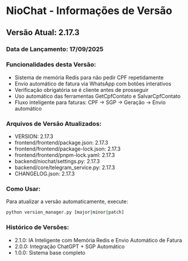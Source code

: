 # NioChat - Informações de Versão

## Versão Atual: 2.17.3

### Data de Lançamento: 17/09/2025

### Funcionalidades desta Versão:
- Sistema de memória Redis para não pedir CPF repetidamente
- Envio automático de fatura via WhatsApp com botões interativos
- Verificação obrigatória se é cliente antes de prosseguir
- Uso automático das ferramentas GetCpfContato e SalvarCpfContato
- Fluxo inteligente para faturas: CPF → SGP → Geração → Envio automático

### Arquivos de Versão Atualizados:
- VERSION: 2.17.3
- frontend/frontend/package.json: 2.17.3
- frontend/frontend/package-lock.json: 2.17.3
- frontend/frontend/pnpm-lock.yaml: 2.17.3
- backend/niochat/settings.py: 2.17.3
- backend/core/telegram_service.py: 2.17.3
- CHANGELOG.json: 2.17.3

### Como Usar:
Para atualizar a versão automaticamente, execute:
```bash
python version_manager.py [major|minor|patch]
```

### Histórico de Versões:
- 2.1.0: IA Inteligente com Memória Redis e Envio Automático de Fatura
- 2.0.0: Integração ChatGPT + SGP Automático
- 1.0.0: Sistema base completo
